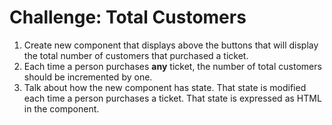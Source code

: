 # Challenge: Total Customers

1. Create new component that displays above the buttons that will display the total number of customers that purchased a ticket.
1. Each time a person purchases **any** ticket, the number of total customers should be incremented by one.
1. Talk about how the new component has state. That state is modified each time a person purchases a ticket. That state is expressed as HTML in the component.